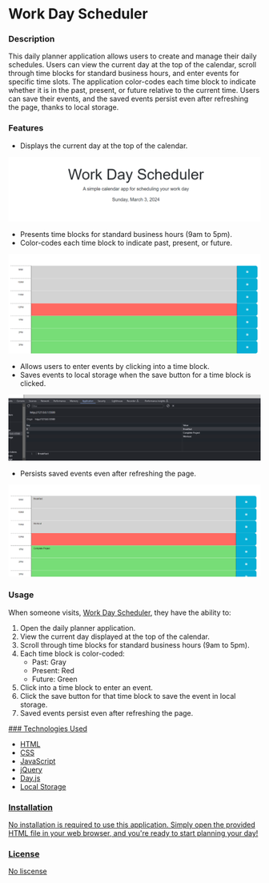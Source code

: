 # Work Day Scheduler


### Description

This daily planner application allows users to create and manage their daily schedules. Users can view the current day at the top of the calendar, scroll through time blocks for standard business hours, and enter events for specific time slots. The application color-codes each time block to indicate whether it is in the past, present, or future relative to the current time. Users can save their events, and the saved events persist even after refreshing the page, thanks to local storage.

### Features

- Displays the current day at the top of the calendar.

![Currnet day and time](<images/Screenshot 2024-03-03 122710.png>)

- Presents time blocks for standard business hours (9am to 5pm).
- Color-codes each time block to indicate past, present, or future.

![Color coded Time-blocks](<images/Screenshot 2024-03-03 122719.png>)


- Allows users to enter events by clicking into a time block.
- Saves events to local storage when the save button for a time block is clicked.

![Local Storage saved activities](<images/Screenshot 2024-03-03 122856.png>)

- Persists saved events even after refreshing the page.

![Saved Activites](<images/Screenshot 2024-03-03 122809.png>)

### Usage

When someone visits, [Work Day Scheduler](https://dtsmith17.github.io/WorkDayScheduler/), they have the ability to:
1. Open the daily planner application.
2. View the current day displayed at the top of the calendar.
3. Scroll through time blocks for standard business hours (9am to 5pm).
4. Each time block is color-coded:
   - Past: Gray
   - Present: Red
   - Future: Green
5. Click into a time block to enter an event.
6. Click the save button for that time block to save the event in local storage.
7. Saved events persist even after refreshing the page.
<a href="https://dtsmith17.github.io/WorkDayScheduler/">
### Technologies Used

- HTML
- CSS
- JavaScript
- jQuery
- Day.js
- Local Storage

### Installation

No installation is required to use this application. Simply open the provided HTML file in your web browser, and you're ready to start planning your day!

### License

No liscense